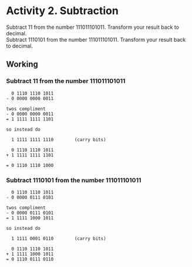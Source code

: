 # Activity 2. Subtraction
Subtract 11 from the number 111011101011. Transform your result back to decimal.  
Subtract 1110101 from the number 111011101011. Transform your result back to decimal.  

## Working
### Subtract 11 from the number 111011101011

      0 1110 1110 1011
    - 0 0000 0000 0011
    
    twos compliment
    - 0 0000 0000 0011
    = 1 1111 1111 1101
    
    so instead do 

      1 1111 1111 1110        (carry bits)

      0 1110 1110 1011
    + 1 1111 1111 1101

    = 0 1110 1110 1000

### Subtract 1110101 from the number 111011101011
      0 1110 1110 1011
    - 0 0000 0111 0101
    
    twos compliment
    - 0 0000 0111 0101
    = 1 1111 1000 1011
    
    so instead do 

      1 1111 0001 0110        (carry bits)

      0 1110 1110 1011
    + 1 1111 1000 1011
    = 0 1110 0111 0110